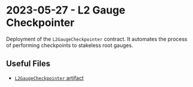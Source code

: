 # 2023-05-27 - L2 Gauge Checkpointer

Deployment of the `L2GaugeCheckpointer` contract. It automates the process of performing checkpoints to stakeless root gauges.

## Useful Files

- [`L2GaugeCheckpointer` artifact](./artifact/L2GaugeCheckpointer.json)
